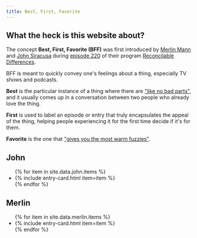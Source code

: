 ```yaml
---
title: Best, First, Favorite
---
```

<section>
<h2>What the heck is this website about?</h2>
<p>The concept <strong>Best, First, Favorite (BFF)</strong> was first introduced by <a href="https://mastodon.social/@hotdogsladies">Merlin Mann</a> and <a href="https://mastodon.social/@siracusa">John Siracusa</a> during <a href="https://www.relay.fm/rd/220">episode 220</a> of their program <a href="https://www.relay.fm/rd">Reconcilable Differences</a>.</p>

<p>BFF is meant to quickly convey one's feelings about a thing, especially TV shows and podcasts.</p>

<p><strong>Best</strong> is the particular instance of a thing where there are <a href="https://overcast.fm/+E5IOgLjKU/49:41">"like no bad parts"</a>, and it usually comes up in a conversation between two people who already love the thing.</p>

<p><strong>First</strong> is used to label an episode or entry that truly encapsulates the appeal of the thing, helping people experiencing it for the first time decide if it's for them.</p>

<p><strong>Favorite</strong> is the one that <a href="https://overcast.fm/+E5IOgLjKU/51:51">"gives you the most warm fuzzies"</a>.</p>
</section>

<section>
<div class="grid">
  <section>
      <h2>John</h2>
      <ul class="post-list">
        {% for item in site.data.john.items %}
          <li class="post-list-element">
            {% include entry-card.html item=item %}
          </li>
        {% endfor %}
      </ul>
    </section>
    <section>
      <h2>Merlin</h2>
      <ul class="post-list">
        {% for item in site.data.merlin.items %}
          <li class="post-list-element">
            {% include entry-card.html item=item %}
          </li>
        {% endfor %}
      </ul>
    </section>
</div>
</section>